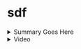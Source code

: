 # sdf

<details>
 <summary>Summary Goes Here</summary>
 
<iframe width="420" height="315"
src="https://media3.giphy.com/media/J1XQvwIDtjl3LttuTO/giphy.gif">
</iframe>
<iframe
src="https://media3.giphy.com/media/J1XQvwIDtjl3LttuTO/giphy.gif">
</iframe> 

</details>

<details>
 <summary>Video</summary>
 
<iframe width="420" height="315"
src="https://i.imgur.com/YAjk2jW.mp4">
</iframe>
<iframe
src="https://i.imgur.com/YAjk2jW.mp4">
</iframe>

</details>
